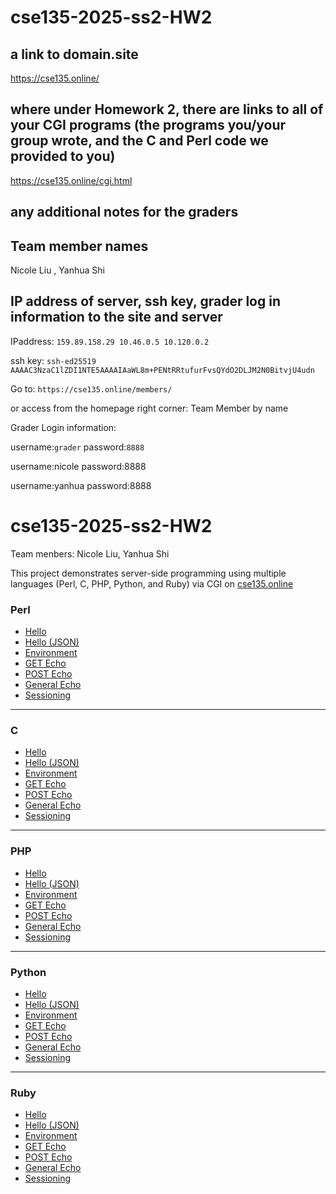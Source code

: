 # cse135-2025-ss2-HW2

## a link to domain.site

https://cse135.online/


## where under Homework 2, there are links to all of your CGI programs (the programs you/your group wrote, and the C and Perl code we provided to you)

https://cse135.online/cgi.html


## any additional notes for the graders


## Team member names
Nicole Liu , Yanhua Shi


## IP address of server, ssh key, grader log in information to the site and server

IPaddress: `159.89.158.29 10.46.0.5 10.120.0.2` 

ssh key: `ssh-ed25519 AAAAC3NzaC1lZDI1NTE5AAAAIAaWL8m+PENtRRtufurFvsQYdO2DLJM2N0BitvjU4udn` 


Go to: `https://cse135.online/members/`

or access from the homepage right corner: Team Member by name


Grader Login information:

username:`grader` password:`8888`

username:nicole password:8888

username:yanhua password:8888


# cse135-2025-ss2-HW2

Team menbers: Nicole Liu, Yanhua Shi

This project demonstrates server-side programming using multiple languages (Perl, C, PHP, Python, and Ruby) via CGI on [cse135.online](https://cse135.online/)

### Perl
- [Hello](https://cse135.online/cgi-bin/perl-hello-html-world.pl) 
- [Hello (JSON)](https://cse135.online/cgi-bin/perl-hello-json-world.pl) 
- [Environment](https://cse135.online/cgi-bin/perl-env.pl)
- [GET Echo](https://cse135.online/cgi-bin/perl-get-echo.pl) 
- [POST Echo](https://cse135.online/cgi-bin/perl-post-echo.pl) 
- [General Echo](https://cse135.online/cgi-bin/perl-general-echo.pl) 
- [Sessioning](https://cse135.online/perl-cgiform.html)

---

### C
- [Hello](https://cse135.online/cgi-bin/c-hello-html-world.cgi) 
- [Hello (JSON)](https://cse135.online/cgi-bin/c-hello-json-world.cgi) 
- [Environment](https://cse135.online/cgi-bin/c-environment.cgi) 
- [GET Echo](https://cse135.online/cgi-bin/c-get-echo.cgi) 
- [POST Echo](https://cse135.online/cgi-bin/c-post-echo.cgi) 
- [General Echo](https://cse135.online/cgi-bin/c-general-request-echo.cgi)
- [Sessioning](https://cse135.online/C-cgiform.html)  
  
---

### PHP
- [Hello](https://cse135.online/cgi-bin/php-hello-html-world.php) 
- [Hello (JSON)](https://cse135.online/cgi-bin/php-hello-json-world.php) 
- [Environment](https://cse135.online/cgi-bin/php-env.php) 
- [GET Echo](https://cse135.online/cgi-bin/php-get-echo.php) 
- [POST Echo](https://cse135.online/cgi-bin/php-post-echo.php) 
- [General Echo](https://cse135.online/cgi-bin/php-general-echo.php) 
- [Sessioning](https://cse135.online/php-cgiform.html)  

---
 
### Python
- [Hello](https://cse135.online/cgi-bin/py-hello-html-world.py) 
- [Hello (JSON)](https://cse135.online/cgi-bin/py-hello-json-world.py) 
- [Environment](https://cse135.online/cgi-bin/py-environment.py) 
- [GET Echo](https://cse135.online/cgi-bin/py-get-echo.py) 
- [POST Echo](https://cse135.online/cgi-bin/py-post-echo.py) 
- [General Echo](https://cse135.online/cgi-bin/py-general-request-echo.py) 
- [Sessioning](https://cse135.online/py-cgiform.html)
 
---

### Ruby
- [Hello](https://cse135.online/cgi-bin/rb-hello-html-world.rb) 
- [Hello (JSON)](https://cse135.online/cgi-bin/rb-hello-json-world.rb) 
- [Environment](https://cse135.online/cgi-bin/rb-environment.rb) 
- [GET Echo](https://cse135.online/cgi-bin/rb-get-echo.rb) 
- [POST Echo](https://cse135.online/cgi-bin/rb-post-echo.rb) 
- [General Echo](https://cse135.online/cgi-bin/rb-general-request-echo.rb) 
- [Sessioning](https://cse135.online/rb-cgiform.html)  




